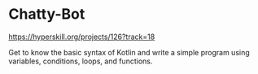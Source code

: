 # Chatty-Bot
https://hyperskill.org/projects/126?track=18

Get to know the basic syntax of Kotlin and write a simple program using variables, conditions, loops, and functions.
